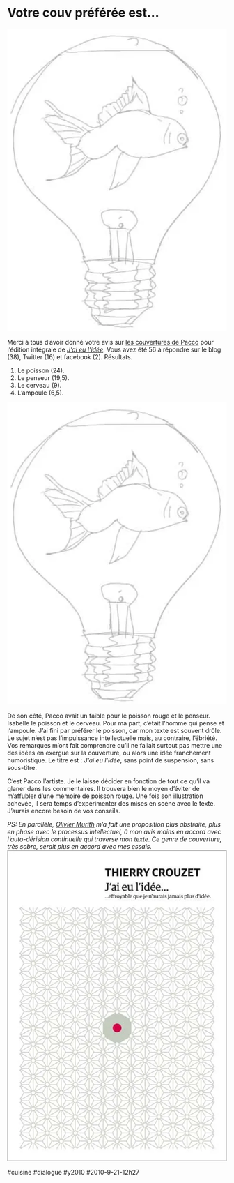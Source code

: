 # Votre couv préférée est...

![](_i/poisson.webp)

Merci à tous d’avoir donné votre avis sur [les couvertures de Pacco](choisissez-votre-couverture-preferee.md) pour l’édition intégrale de *[J’ai eu l’idée](../../page/id)*. Vous avez été 56 à répondre sur le blog (38), Twitter (16) et facebook (2). Résultats.
1. Le poisson (24).
2. Le penseur (19,5).
3. Le cerveau (9).
4. L’ampoule (6,5).

![](_i/poisson.webp)

De son côté, Pacco avait un faible pour le poisson rouge et le penseur. Isabelle le poisson et le cerveau. Pour ma part, c’était l’homme qui pense et l’ampoule. J’ai fini par préférer le poisson, car mon texte est souvent drôle. Le sujet n’est pas l’impuissance intellectuelle mais, au contraire, l’ébriété. Vos remarques m’ont fait comprendre qu’il ne fallait surtout pas mettre une des idées en exergue sur la couverture, ou alors une idée franchement humoristique. Le titre est : *J’ai eu l’idée*, sans point de suspension, sans sous-titre.

C’est Pacco l’artiste. Je le laisse décider en fonction de tout ce qu’il va glaner dans les commentaires. Il trouvera bien le moyen d’éviter de m’affubler d’une mémoire de poisson rouge. Une fois son illustration achevée, il sera temps d’expérimenter des mises en scène avec le texte. J’aurais encore besoin de vos conseils.

*PS: En parallèle, [Olivier Murith](http://www.binocle.ch/) m’a fait une proposition plus abstraite, plus en phase avec le processus intellectuel, à mon avis moins en accord avec l’auto-dérision continuelle qui traverse mon texte. Ce genre de couverture, très sobre, serait plus en accord avec mes essais.*
![](_i/couv5.webp)

#cuisine #dialogue #y2010 #2010-9-21-12h27
